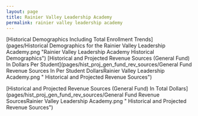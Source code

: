 ```yaml
---
layout: page
title: Rainier Valley Leadership Academy
permalink: rainier valley leadership academy
---
```



[Historical Demographics Including Total Enrollment Trends](pages/Historical Demographics for the Rainier Valley Leadership Academy.png "Rainier Valley Leadership Academy Historical Demographics")
[Historical and Projected Revenue Sources (General Fund) In Dollars Per Student](pages/hist_proj_gen_fund_rev_sources/General Fund Revenue Sources In Per Student DollarsRainier Valley Leadership Academy.png " Historical and Projected Revenue Sources")

[Historical and Projected Revenue Sources (General Fund) In Total Dollars](pages/hist_proj_gen_fund_rev_sources/General Fund Revenue SourcesRainier Valley Leadership Academy.png " Historical and Projected Revenue Sources")

